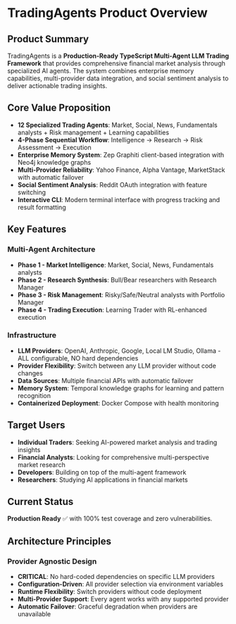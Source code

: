 # TradingAgents Product Overview

## Product Summary

TradingAgents is a **Production-Ready TypeScript Multi-Agent LLM Trading Framework** that provides comprehensive financial market analysis through specialized AI agents. The system combines enterprise memory capabilities, multi-provider data integration, and social sentiment analysis to deliver actionable trading insights.

## Core Value Proposition

- **12 Specialized Trading Agents**: Market, Social, News, Fundamentals analysts + Risk management + Learning capabilities
- **4-Phase Sequential Workflow**: Intelligence → Research → Risk Assessment → Execution
- **Enterprise Memory System**: Zep Graphiti client-based integration with Neo4j knowledge graphs
- **Multi-Provider Reliability**: Yahoo Finance, Alpha Vantage, MarketStack with automatic failover
- **Social Sentiment Analysis**: Reddit OAuth integration with feature switching
- **Interactive CLI**: Modern terminal interface with progress tracking and result formatting

## Key Features

### Multi-Agent Architecture
- **Phase 1 - Market Intelligence**: Market, Social, News, Fundamentals analysts
- **Phase 2 - Research Synthesis**: Bull/Bear researchers with Research Manager
- **Phase 3 - Risk Management**: Risky/Safe/Neutral analysts with Portfolio Manager
- **Phase 4 - Trading Execution**: Learning Trader with RL-enhanced execution

### Infrastructure
- **LLM Providers**: OpenAI, Anthropic, Google, Local LM Studio, Ollama - ALL configurable, NO hard dependencies
- **Provider Flexibility**: Switch between any LLM provider without code changes
- **Data Sources**: Multiple financial APIs with automatic failover
- **Memory System**: Temporal knowledge graphs for learning and pattern recognition
- **Containerized Deployment**: Docker Compose with health monitoring

## Target Users

- **Individual Traders**: Seeking AI-powered market analysis and trading insights
- **Financial Analysts**: Looking for comprehensive multi-perspective market research
- **Developers**: Building on top of the multi-agent framework
- **Researchers**: Studying AI applications in financial markets

## Current Status

**Production Ready** ✅ with 100% test coverage and zero vulnerabilities.

## Architecture Principles

### Provider Agnostic Design
- **CRITICAL**: No hard-coded dependencies on specific LLM providers
- **Configuration-Driven**: All provider selection via environment variables
- **Runtime Flexibility**: Switch providers without code deployment
- **Multi-Provider Support**: Every agent works with any supported provider
- **Automatic Failover**: Graceful degradation when providers are unavailable